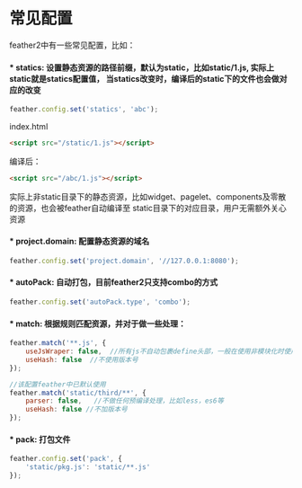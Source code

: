 常见配置
============

feather2中有一些常见配置，比如：

#### * statics: 设置静态资源的路径前缀，默认为static，比如static/1.js, 实际上static就是statics配置值， 当statics改变时，编译后的static下的文件也会做对应的改变

```js
feather.config.set('statics', 'abc'); 
```
index.html

```html
<script src="/static/1.js"></script>
```
编译后：

```html
<script src="/abc/1.js"></script>
```
实际上非static目录下的静态资源，比如widget、pagelet、components及零散的资源，也会被feather自动编译至 static目录下的对应目录，用户无需额外关心资源

#### * project.domain: 配置静态资源的域名

```js
feather.config.set('project.domain', '//127.0.0.1:8080'); 
```

#### * autoPack: 自动打包，目前feather2只支持combo的方式

```js
feather.config.set('autoPack.type', 'combo');
```

#### * match: 根据规则匹配资源，并对于做一些处理：

```js
feather.match('**.js', {
    useJsWraper: false,  //所有js不自动包裹define头部，一般在使用非模块化时使用
    useHash: false  //不使用版本号
});

//该配置feather中已默认使用
feather.match('static/third/**', {
    parser: false,   //不做任何预编译处理，比如less，es6等
    useHash: false //不加版本号
});
```

#### * pack: 打包文件

```js
feather.config.set('pack', {
    'static/pkg.js': 'static/**.js'
});
```
